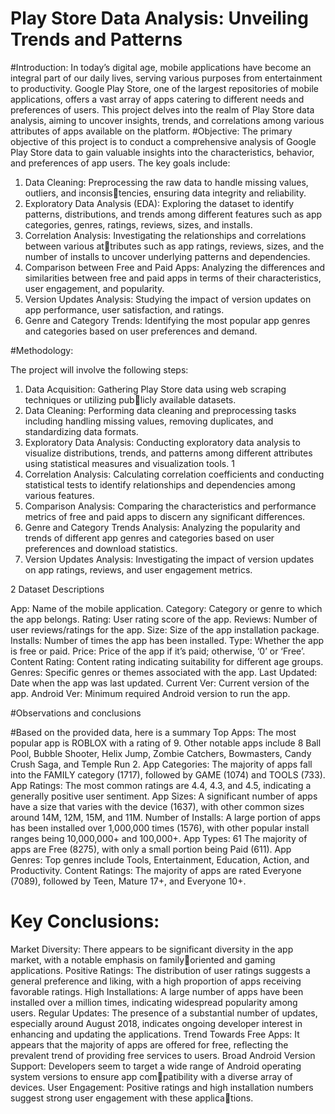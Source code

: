 # Play Store Data Analysis: Unveiling Trends and Patterns
#Introduction: 
In today’s digital age, mobile applications have become an integral part of our
daily lives, serving various purposes from entertainment to productivity. Google Play Store, one
of the largest repositories of mobile applications, offers a vast array of apps catering to different
needs and preferences of users. This project delves into the realm of Play Store data analysis,
aiming to uncover insights, trends, and correlations among various attributes of apps available on
the platform.
#Objective: 
The primary objective of this project is to conduct a comprehensive analysis of
Google Play Store data to gain valuable insights into the characteristics, behavior, and preferences
of app users. The key goals include:

1. Data Cleaning: Preprocessing the raw data to handle missing values, outliers, and inconsistencies, ensuring data integrity and reliability.
2. Exploratory Data Analysis (EDA): Exploring the dataset to identify patterns, distributions,
and trends among different features such as app categories, genres, ratings, reviews, sizes,
and installs.
3. Correlation Analysis: Investigating the relationships and correlations between various attributes such as app ratings, reviews, sizes, and the number of installs to uncover underlying
patterns and dependencies.
4. Comparison between Free and Paid Apps: Analyzing the differences and similarities between
free and paid apps in terms of their characteristics, user engagement, and popularity.
5. Version Updates Analysis: Studying the impact of version updates on app performance, user
satisfaction, and ratings.
6. Genre and Category Trends: Identifying the most popular app genres and categories based
on user preferences and demand.


#Methodology:

The project will involve the following steps:
1. Data Acquisition: Gathering Play Store data using web scraping techniques or utilizing publicly available datasets.
2. Data Cleaning: Performing data cleaning and preprocessing tasks including handling missing
values, removing duplicates, and standardizing data formats.
3. Exploratory Data Analysis: Conducting exploratory data analysis to visualize distributions,
trends, and patterns among different attributes using statistical measures and visualization
tools.
1
4. Correlation Analysis: Calculating correlation coefficients and conducting statistical tests to
identify relationships and dependencies among various features.
5. Comparison Analysis: Comparing the characteristics and performance metrics of free and
paid apps to discern any significant differences.
6. Genre and Category Trends Analysis: Analyzing the popularity and trends of different app
genres and categories based on user preferences and download statistics.
7. Version Updates Analysis: Investigating the impact of version updates on app ratings, reviews,
and user engagement metrics.


2 Dataset Descriptions

App: Name of the mobile application.
Category: Category or genre to which the app belongs.
Rating: User rating score of the app.
Reviews: Number of user reviews/ratings for the app.
Size: Size of the app installation package.
Installs: Number of times the app has been installed.
Type: Whether the app is free or paid.
Price: Price of the app if it’s paid; otherwise, ‘0’ or ‘Free’.
Content Rating: Content rating indicating suitability for different age groups.
Genres: Specific genres or themes associated with the app.
Last Updated: Date when the app was last updated.
Current Ver: Current version of the app.
Android Ver: Minimum required Android version to run the app.

#Observations and conclusions

#Based on the provided data, here is a summary
Top Apps:
The most popular app is ROBLOX with a rating of 9. Other notable apps include 8 Ball Pool,
Bubble Shooter, Helix Jump, Zombie Catchers, Bowmasters, Candy Crush Saga, and Temple Run
2.
App Categories:
The majority of apps fall into the FAMILY category (1717), followed by GAME (1074) and TOOLS
(733).
App Ratings:
The most common ratings are 4.4, 4.3, and 4.5, indicating a generally positive user sentiment.
App Sizes:
A significant number of apps have a size that varies with the device (1637), with other common
sizes around 14M, 12M, 15M, and 11M.
Number of Installs:
A large portion of apps has been installed over 1,000,000 times (1576), with other popular install
ranges being 10,000,000+ and 100,000+.
App Types:
61
The majority of apps are Free (8275), with only a small portion being Paid (611).
App Genres:
Top genres include Tools, Entertainment, Education, Action, and Productivity.
Content Ratings:
The majority of apps are rated Everyone (7089), followed by Teen, Mature 17+, and Everyone 10+.



# Key Conclusions:


Market Diversity:
There appears to be significant diversity in the app market, with a notable emphasis on familyoriented and gaming applications.
Positive Ratings:
The distribution of user ratings suggests a general preference and liking, with a high proportion of
apps receiving favorable ratings.
High Installations:
A large number of apps have been installed over a million times, indicating widespread popularity
among users.
Regular Updates:
The presence of a substantial number of updates, especially around August 2018, indicates ongoing
developer interest in enhancing and updating the applications.
Trend Towards Free Apps:
It appears that the majority of apps are offered for free, reflecting the prevalent trend of providing
free services to users.
Broad Android Version Support:
Developers seem to target a wide range of Android operating system versions to ensure app compatibility with a diverse array of devices.
User Engagement:
Positive ratings and high installation numbers suggest strong user engagement with these applications.
